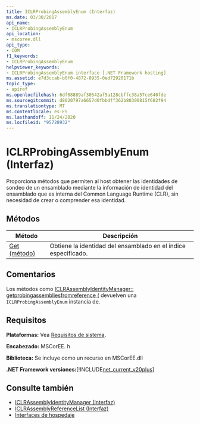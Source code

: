 ```yaml
---
title: ICLRProbingAssemblyEnum (Interfaz)
ms.date: 03/30/2017
api_name:
- ICLRProbingAssemblyEnum
api_location:
- mscoree.dll
api_type:
- COM
f1_keywords:
- ICLRProbingAssemblyEnum
helpviewer_keywords:
- ICLRProbingAssemblyEnum interface [.NET Framework hosting]
ms.assetid: e7d3ccab-b0f0-4872-8935-0ed72920171b
topic_type:
- apiref
ms.openlocfilehash: 6df08889af30542af5a128cbffc38a57ce640fde
ms.sourcegitcommit: d8020797a6657d0fbbdff362b80300815f682f94
ms.translationtype: MT
ms.contentlocale: es-ES
ms.lasthandoff: 11/24/2020
ms.locfileid: "95728932"
---
```

# <a name="iclrprobingassemblyenum-interface"></a>ICLRProbingAssemblyEnum (Interfaz)

Proporciona métodos que permiten al host obtener las identidades de sondeo de un ensamblado mediante la información de identidad del ensamblado que es interna del Common Language Runtime (CLR), sin necesidad de crear o comprender esa identidad.  
  
## <a name="methods"></a>Métodos  
  
|Método|Descripción|  
|------------|-----------------|  
|[Get (método)](iclrprobingassemblyenum-get-method.md)|Obtiene la identidad del ensamblado en el índice especificado.|  
  
## <a name="remarks"></a>Comentarios  

 Los métodos como [ICLRAssemblyIdentityManager:: getprobingassembliesfromreference (](iclrassemblyidentitymanager-getprobingassembliesfromreference-method.md) devuelven una `ICLRProbingAssemblyEnum` instancia de.  
  
## <a name="requirements"></a>Requisitos  

 **Plataformas:** Vea [Requisitos de sistema](../../get-started/system-requirements.md).  
  
 **Encabezado:** MSCorEE. h  
  
 **Biblioteca:** Se incluye como un recurso en MSCorEE.dll  
  
 **.NET Framework versiones:**[!INCLUDE[net_current_v20plus](../../../../includes/net-current-v20plus-md.md)]  
  
## <a name="see-also"></a>Consulte también

- [ICLRAssemblyIdentityManager (Interfaz)](iclrassemblyidentitymanager-interface.md)
- [ICLRAssemblyReferenceList (Interfaz)](iclrassemblyreferencelist-interface.md)
- [Interfaces de hospedaje](hosting-interfaces.md)
